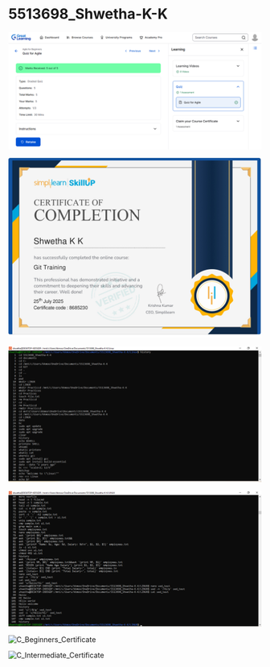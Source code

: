 # 5513698_Shwetha-K-K


![Agile Certificate](SDLC/Agile%20for%20Beginners%20-%20Certificate.png)

![Git Certificate](GIT/Certificates/GIT_Certificate.jpg)

![Linux History SS](LINUX/History_ScreenShots/History_SS_(Day-1).png)

![Linux History SS](LINUX/History_ScreenShots/History_SS_(Day-2).png)

![C_Beginners_Certificate](C_Programming/Certificates/C_Beginners_Certificate.png)

![C_Intermediate_Certificate](C_Programming/Certificates/C_Intermediate_Certificate.png)

